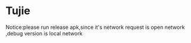 # Tujie
Notice:please run release apk,since it's network request is open network ,debug version is local network
